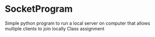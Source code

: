 # SocketProgram

Simple python program to run a local server on computer that allows multiple clients to join locally
Class assignment
